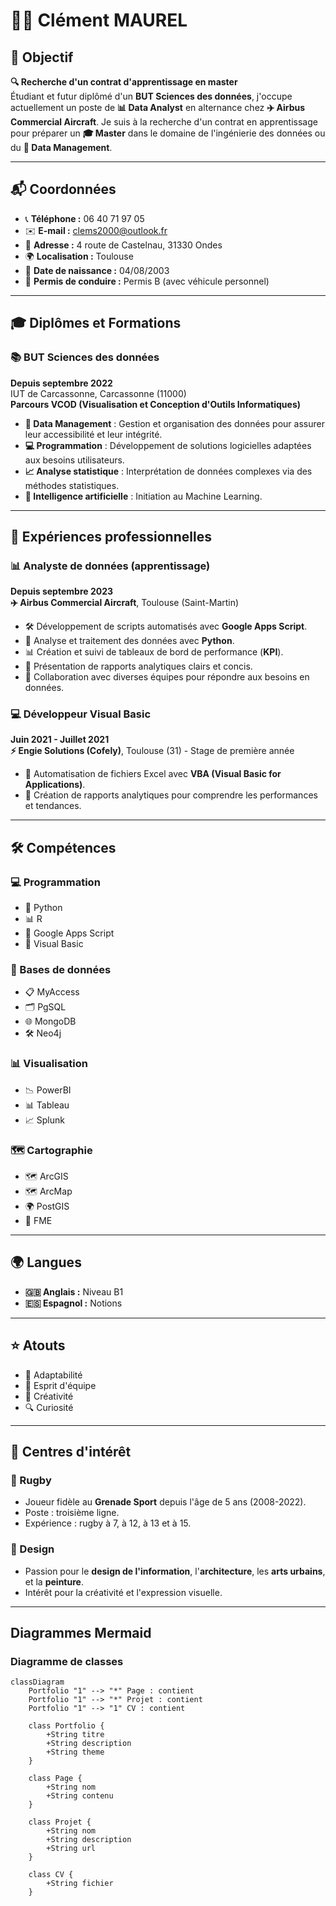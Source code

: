 # 👨‍🎓 Clément MAUREL  

## 🎯 Objectif  
**🔍 Recherche d'un contrat d'apprentissage en master**  
Étudiant et futur diplômé d'un **BUT Sciences des données**, j'occupe actuellement un poste de **📊 Data Analyst** en alternance chez **✈️ Airbus Commercial Aircraft**. Je suis à la recherche d'un contrat en apprentissage pour préparer un **🎓 Master** dans le domaine de l'ingénierie des données ou du **📂 Data Management**.  

---

## 📬 Coordonnées  
- 📞 **Téléphone :** 06 40 71 97 05  
- ✉️ **E-mail :** [clems2000@outlook.fr](mailto:clems2000@outlook.fr)  
- 📍 **Adresse :** 4 route de Castelnau, 31330 Ondes  
- 🌍 **Localisation :** Toulouse  
- 🎂 **Date de naissance :** 04/08/2003  
- 🚗 **Permis de conduire :** Permis B (avec véhicule personnel)  

---

## 🎓 Diplômes et Formations  
### **📚 BUT Sciences des données**  
**Depuis septembre 2022**  
IUT de Carcassonne, Carcassonne (11000)  
**Parcours VCOD (Visualisation et Conception d'Outils Informatiques)**  
- **📂 Data Management** : Gestion et organisation des données pour assurer leur accessibilité et leur intégrité.  
- **💻 Programmation** : Développement de solutions logicielles adaptées aux besoins utilisateurs.  
- **📈 Analyse statistique** : Interprétation de données complexes via des méthodes statistiques.  
- **🤖 Intelligence artificielle** : Initiation au Machine Learning.  

---

## 💼 Expériences professionnelles  

### **📊 Analyste de données (apprentissage)**  
**Depuis septembre 2023**  
**✈️ Airbus Commercial Aircraft**, Toulouse (Saint-Martin)  
- 🛠️ Développement de scripts automatisés avec **Google Apps Script**.  
- 🐍 Analyse et traitement des données avec **Python**.  
- 📊 Création et suivi de tableaux de bord de performance (**KPI**).  
- 📝 Présentation de rapports analytiques clairs et concis.  
- 🤝 Collaboration avec diverses équipes pour répondre aux besoins en données.  

### **💻 Développeur Visual Basic**  
**Juin 2021 - Juillet 2021**  
**⚡ Engie Solutions (Cofely)**, Toulouse (31) - Stage de première année  
- 📂 Automatisation de fichiers Excel avec **VBA (Visual Basic for Applications)**.  
- 📑 Création de rapports analytiques pour comprendre les performances et tendances.  

---

## 🛠️ Compétences  

### **💻 Programmation**  
- 🐍 Python  
- 📊 R  
- 🤖 Google Apps Script  
- 💾 Visual Basic  

### **📂 Bases de données**  
- 📋 MyAccess  
- 🗂️ PgSQL  
- 🌐 MongoDB  
- 🛠️ Neo4j  

### **📊 Visualisation**  
- 📉 PowerBI  
- 📊 Tableau  
- 📈 Splunk  

### **🗺️ Cartographie**  
- 🗺️ ArcGIS  
- 🗺️ ArcMap  
- 🌍 PostGIS  
- 🔄 FME  

---

## 🌍 Langues  
- **🇬🇧 Anglais :** Niveau B1  
- **🇪🇸 Espagnol :** Notions  

---

## ⭐ Atouts  
- 🤝 Adaptabilité  
- 👥 Esprit d'équipe  
- 🎨 Créativité  
- 🔍 Curiosité  

---

## 🏉 Centres d'intérêt  

### **🏉 Rugby**  
- Joueur fidèle au **Grenade Sport** depuis l'âge de 5 ans (2008-2022).  
- Poste : troisième ligne.  
- Expérience : rugby à 7, à 12, à 13 et à 15.  

### **🎨 Design**  
- Passion pour le **design de l'information**, l'**architecture**, les **arts urbains**, et la **peinture**.  
- Intérêt pour la créativité et l'expression visuelle.  

---

## Diagrammes Mermaid

### Diagramme de classes  
```mermaid
classDiagram
    Portfolio "1" --> "*" Page : contient
    Portfolio "1" --> "*" Projet : contient
    Portfolio "1" --> "1" CV : contient

    class Portfolio {
        +String titre
        +String description
        +String theme
    }

    class Page {
        +String nom
        +String contenu
    }

    class Projet {
        +String nom
        +String description
        +String url
    }

    class CV {
        +String fichier
    }

